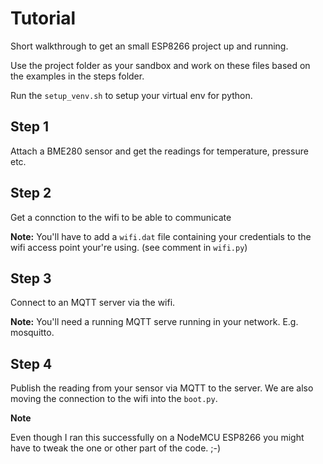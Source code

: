 # Tutorial

Short walkthrough to get an small ESP8266 project up and running.

Use the project folder as your sandbox and work on these files based 
on the examples in the steps folder.

Run the `setup_venv.sh` to setup your virtual env for python.


## Step 1
Attach a BME280 sensor and get the readings for 
temperature, pressure etc.


## Step 2
Get a connction to the wifi to be able to communicate

**Note:** You'll have to add a `wifi.dat` file containing your 
credentials to the wifi access point your're using. 
(see comment in `wifi.py`)

## Step 3
Connect to an MQTT server via the wifi. 

**Note:** You'll need a running MQTT serve running in your network. 
E.g. mosquitto.


## Step 4
Publish the reading from your sensor via MQTT to the server. 
We are also moving the connection to the wifi into the `boot.py`.


**Note**

Even though I ran this successfully on a NodeMCU ESP8266 you might 
have to tweak the one or other part of the code. ;-) 
